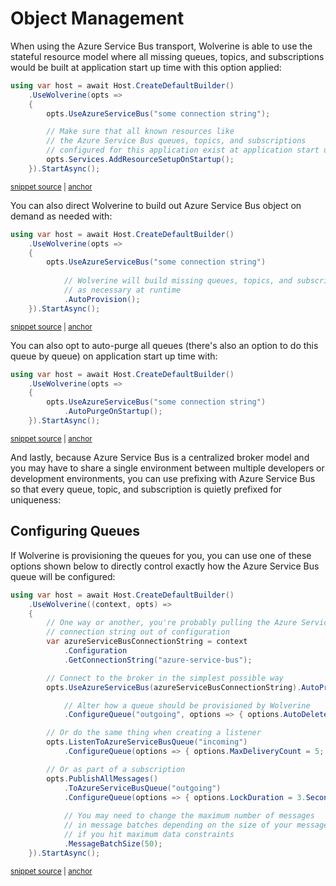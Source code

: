# Object Management

When using the Azure Service Bus transport, Wolverine is able to use the stateful resource model where all missing 
queues, topics, and subscriptions would be built at application start up time with this option applied:

<!-- snippet: sample_resource_setup_with_azure_service_bus -->
<a id='snippet-sample_resource_setup_with_azure_service_bus'></a>
```cs
using var host = await Host.CreateDefaultBuilder()
    .UseWolverine(opts =>
    {
        opts.UseAzureServiceBus("some connection string");

        // Make sure that all known resources like
        // the Azure Service Bus queues, topics, and subscriptions
        // configured for this application exist at application start up
        opts.Services.AddResourceSetupOnStartup();
    }).StartAsync();
```
<sup><a href='https://github.com/JasperFx/wolverine/blob/main/src/Transports/Azure/Wolverine.AzureServiceBus.Tests/Samples.cs#L55-L68' title='Snippet source file'>snippet source</a> | <a href='#snippet-sample_resource_setup_with_azure_service_bus' title='Start of snippet'>anchor</a></sup>
<!-- endSnippet -->

You can also direct Wolverine to build out Azure Service Bus object on demand as needed with:

<!-- snippet: sample_auto_provision_with_azure_service_bus -->
<a id='snippet-sample_auto_provision_with_azure_service_bus'></a>
```cs
using var host = await Host.CreateDefaultBuilder()
    .UseWolverine(opts =>
    {
        opts.UseAzureServiceBus("some connection string")
            
            // Wolverine will build missing queues, topics, and subscriptions
            // as necessary at runtime
            .AutoProvision();
    }).StartAsync();
```
<sup><a href='https://github.com/JasperFx/wolverine/blob/main/src/Transports/Azure/Wolverine.AzureServiceBus.Tests/Samples.cs#L73-L85' title='Snippet source file'>snippet source</a> | <a href='#snippet-sample_auto_provision_with_azure_service_bus' title='Start of snippet'>anchor</a></sup>
<!-- endSnippet -->

You can also opt to auto-purge all queues (there's also an option to do this queue by queue) on application
start up time with:

<!-- snippet: sample_auto_purge_with_azure_service_bus -->
<a id='snippet-sample_auto_purge_with_azure_service_bus'></a>
```cs
using var host = await Host.CreateDefaultBuilder()
    .UseWolverine(opts =>
    {
        opts.UseAzureServiceBus("some connection string")
            .AutoPurgeOnStartup();
    }).StartAsync();
```
<sup><a href='https://github.com/JasperFx/wolverine/blob/main/src/Transports/Azure/Wolverine.AzureServiceBus.Tests/Samples.cs#L90-L99' title='Snippet source file'>snippet source</a> | <a href='#snippet-sample_auto_purge_with_azure_service_bus' title='Start of snippet'>anchor</a></sup>
<!-- endSnippet -->

And lastly, because Azure Service Bus is a centralized broker model and you may have to share a single
environment between multiple developers or development environments, you can use prefixing with Azure Service Bus
so that every queue, topic, and subscription is quietly prefixed for uniqueness:



## Configuring Queues

If Wolverine is provisioning the queues for you, you can use one of these options
shown below to directly control exactly how the Azure Service Bus queue will be configured:

<!-- snippet: sample_configuring_azure_service_bus_queues -->
<a id='snippet-sample_configuring_azure_service_bus_queues'></a>
```cs
using var host = await Host.CreateDefaultBuilder()
    .UseWolverine((context, opts) =>
    {
        // One way or another, you're probably pulling the Azure Service Bus
        // connection string out of configuration
        var azureServiceBusConnectionString = context
            .Configuration
            .GetConnectionString("azure-service-bus");

        // Connect to the broker in the simplest possible way
        opts.UseAzureServiceBus(azureServiceBusConnectionString).AutoProvision()

            // Alter how a queue should be provisioned by Wolverine
            .ConfigureQueue("outgoing", options => { options.AutoDeleteOnIdle = 5.Minutes(); });

        // Or do the same thing when creating a listener
        opts.ListenToAzureServiceBusQueue("incoming")
            .ConfigureQueue(options => { options.MaxDeliveryCount = 5; });

        // Or as part of a subscription
        opts.PublishAllMessages()
            .ToAzureServiceBusQueue("outgoing")
            .ConfigureQueue(options => { options.LockDuration = 3.Seconds(); })
            
            // You may need to change the maximum number of messages
            // in message batches depending on the size of your messages
            // if you hit maximum data constraints
            .MessageBatchSize(50);
    }).StartAsync();
```
<sup><a href='https://github.com/JasperFx/wolverine/blob/main/src/Transports/Azure/Wolverine.AzureServiceBus.Tests/DocumentationSamples.cs#L48-L80' title='Snippet source file'>snippet source</a> | <a href='#snippet-sample_configuring_azure_service_bus_queues' title='Start of snippet'>anchor</a></sup>
<!-- endSnippet -->

